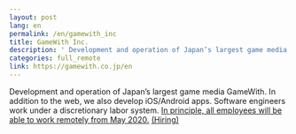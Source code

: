 ```yaml
---
layout: post
lang: en
permalink: /en/gamewith_inc
title: GameWith Inc.
description: ' Development and operation of Japan’s largest game media GameWith. In addition to the web, we also develop iOS/Android apps. Software engineers work under a discretionary labor system. In principle, all employees will be able to work remotely from May 2020. (Hiring) '
categories: full_remote
link: https://gamewith.co.jp/en
---
```


<p>Development and operation of Japan’s largest game media GameWith. In addition to the web, we also develop iOS/Android apps. Software engineers work under a discretionary labor system. <a href="https://gamewith.co.jp/posts/QQt5Mnba">In principle, all employees will be able to work remotely from May 2020.</a> <a href="https://www.wantedly.com/companies/gamewith/projects">(Hiring)</a></p>
